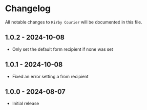 # Changelog

All notable changes to `Kirby Courier` will be documented in this file.

## 1.0.2 - 2024-10-08

- Only set the default form recipient if none was set

## 1.0.1 - 2024-10-08

- Fixed an error setting a from recipient

## 1.0.0 - 2024-08-07

- Initial release
